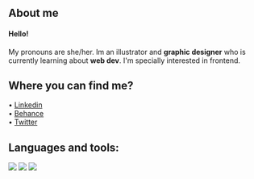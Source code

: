 ## About me
  
#### Hello!  
My pronouns are she/her. Im an illustrator and **graphic designer** who is currently learning about **web dev**. I'm specially interested in frontend.  
  
## Where you can find me?
• [Linkedin](https://www.linkedin.com/in/marina-fueyo-padilla-406bb5200/)  
• [Behance](behance.net/fueyomarina)  
• [Twitter](https://twitter.com/fueyomarina)  
  
## Languages and tools:
![](https://img.shields.io/badge/Java-ED8B00?style=for-the-badge&logo=java&logoColor=white)
![](https://img.shields.io/badge/MySQL-00000F?style=for-the-badge&logo=mysql&logoColor=white)
![](https://img.shields.io/badge/Windows-0078D6?style=for-the-badge&logo=windows&logoColor=white)
![]()
![]()
![]()
<!--
**fueyomarina/fueyomarina** is a ✨ _special_ ✨ repository because its `README.md` (this file) appears on your GitHub profile.
-->
